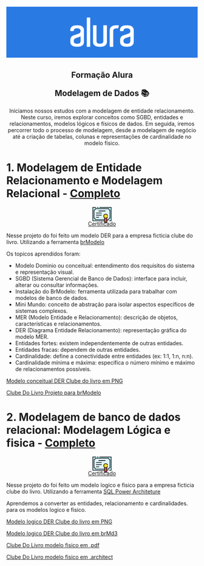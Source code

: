 <p align="center">
  <img width='' src="Imagens/Banner_alura.webp" alt="Alura Logo">
</p>

<h2 align="center"> <p>Formação Alura</p> Modelagem de Dados 📚 </h2>

<p align='center' > Iniciamos nossos estudos com a modelagem de entidade relacionamento. Neste curso, iremos explorar conceitos como SGBD, entidades e relacionamentos, modelos lógicos e físicos de dados. Em seguida, iremos percorrer todo o processo de modelagem, desde a modelagem de negócio até a criação de tabelas, colunas e representações de cardinalidade no modelo físico.</p>

 <h1>1. Modelagem de Entidade Relacionamento e Modelagem Relacional - 
 <a href="https://cursos.alura.com.br/certificate/lucasnd/modelagem-banco-dados-entidades-relacionamentos-atributos">Completo</a> </h1>


<div align='center'>
  <a href="https://cursos.alura.com.br/certificate/lucasnd/modelagem-banco-dados-entidades-relacionamentos-atributos">
    <img src="./Imagens/certificado.png" width="50px">
    <p style="margin-top: -10px;">Certificado</p>
  </a>
</div>

Nesse projeto do foi feito um modelo DER para a empresa ficticia clube do livro. Utilizando a ferramenta <a href="https://sourceforge.net/projects/brmodelo/"> brModelo </a>

Os topicos aprendidos foram: 

- Modelo Dominio ou conceitual: entendimento dos requisitos do sistema e representação visual.
- SGBD (Sistema Gerencial de Banco de Dados): interface para incluir, alterar ou consultar informações.
- Instalação do BrModelo: ferramenta utilizada para trabalhar com modelos de banco de dados.
- Mini Mundo: conceito de abstração para isolar aspectos específicos de sistemas complexos.
- MER (Modelo Entidade e Relacionamento): descrição de objetos, características e relacionamentos.
- DER (Diagrama Entidade Relacionamento): representação gráfica do modelo MER.
- Entidades fortes: existem independentemente de outras entidades.
- Entidades fracas: dependem de outras entidades.
- Cardinalidade: define a conectividade entre entidades (ex: 1:1, 1:n, n:n).
- Cardinalidade mínima e máxima: especifica o número mínimo e máximo de relacionamentos possíveis.

<a href="./Capitulo 1_ModeloConceitual/ModeloConceitual_ClubeDoLivro.png" > Modelo conceitual DER Clube do livro em PNG</a>

<a href="./Capitulo 1_ModeloConceitual/ClubeDoLivro_DER.brM3"> Clube Do Livro Projeto para brModelo</a>


 <h1></h1> 
 
 <h1>2. Modelagem de banco de dados relacional: Modelagem Lógica e fisica - 
 <a href="https://cursos.alura.com.br/user/lucasnd/course/modelagem-banco-dados-relacional-modelagem-logica-fisica/certificate">Completo</a> </h1>


<div align='center'>
  <a href="https://cursos.alura.com.br/user/lucasnd/course/modelagem-banco-dados-relacional-modelagem-logica-fisica/certificate">
    <img src="./Imagens/certificado.png" width="50px">
    <p style="margin-top: -10px;">Certificado</p>
  </a>
</div>

Nesse projeto do foi feito um modelo logico e fisico para a empresa ficticia clube do livro. Utilizando a ferramenta <a href="https://bestofbi.com/architect-download/"> SQL Power Architeture </a>

Aprendemos a converter as entidades, relacionamento e cardinalidades. para os modelos logico e fisico. 

<a href="./Capitulo 2_ModeloFisico_logico/ClubeDoLivro_ModeloLogico.png" > Modelo logico DER Clube do livro em PNG</a>

<a href="./Capitulo 2_ModeloFisico_logico/ClubeDoLivro_ModeloLogico.brM3" > Modelo logico DER Clube do livro em brMd3 </a>

<a href="./Capitulo 2_ModeloFisico_logico/ClubeDoLivro_ModeloFisico.pdf"> Clube Do Livro modelo fisico em .pdf</a>

<a href="./Capitulo 2_ModeloFisico_logico/ClubeDoLivro_ModeloFisico.architect"> Clube Do Livro modelo fisico em .architect</a>
